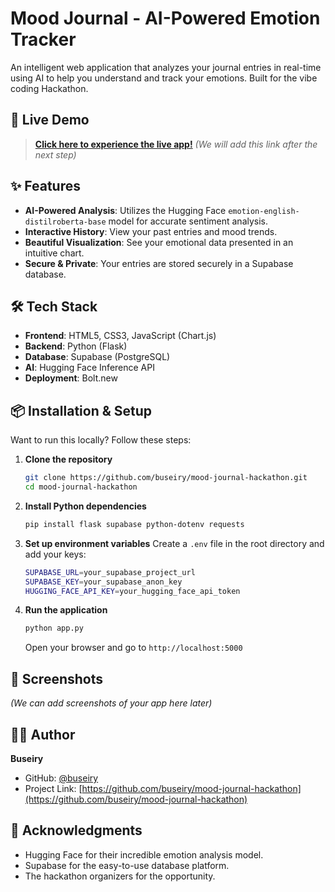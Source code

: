 # Mood Journal - AI-Powered Emotion Tracker

An intelligent web application that analyzes your journal entries in real-time using AI to help you understand and track your emotions. Built for the vibe coding Hackathon.

## 🚀 Live Demo
> **[Click here to experience the live app!](YOUR_LIVE_DEPLOYMENT_LINK_HERE)**
*(We will add this link after the next step)*

## ✨ Features
- **AI-Powered Analysis**: Utilizes the Hugging Face `emotion-english-distilroberta-base` model for accurate sentiment analysis.
- **Interactive History**: View your past entries and mood trends.
- **Beautiful Visualization**: See your emotional data presented in an intuitive chart.
- **Secure & Private**: Your entries are stored securely in a Supabase database.

## 🛠️ Tech Stack
- **Frontend**: HTML5, CSS3, JavaScript (Chart.js)
- **Backend**: Python (Flask)
- **Database**: Supabase (PostgreSQL)
- **AI**: Hugging Face Inference API
- **Deployment**: Bolt.new

## 📦 Installation & Setup
Want to run this locally? Follow these steps:

1.  **Clone the repository**
    ```bash
    git clone https://github.com/buseiry/mood-journal-hackathon.git
    cd mood-journal-hackathon
    ```

2.  **Install Python dependencies**
    ```bash
    pip install flask supabase python-dotenv requests
    ```

3.  **Set up environment variables**
    Create a `.env` file in the root directory and add your keys:
    ```bash
    SUPABASE_URL=your_supabase_project_url
    SUPABASE_KEY=your_supabase_anon_key
    HUGGING_FACE_API_KEY=your_hugging_face_api_token
    ```

4.  **Run the application**
    ```bash
    python app.py
    ```
    Open your browser and go to `http://localhost:5000`

## 📸 Screenshots
*(We can add screenshots of your app here later)*

## 🙋‍♂️ Author
**Buseiry**  
- GitHub: [@buseiry](https://github.com/buseiry)
- Project Link: [https://github.com/buseiry/mood-journal-hackathon](https://github.com/buseiry/mood-journal-hackathon)

## 🙏 Acknowledgments
- Hugging Face for their incredible emotion analysis model.
- Supabase for the easy-to-use database platform.
- The hackathon organizers for the opportunity.
